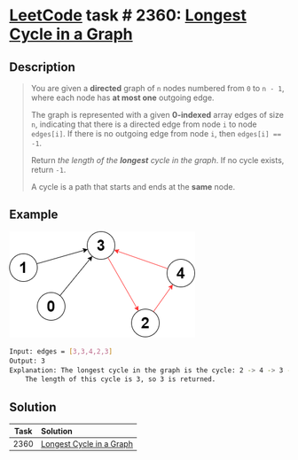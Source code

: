# [LeetCode][leetcode] task # 2360: [Longest Cycle in a Graph][task]

Description
-----------

> You are given a **directed** graph of `n` nodes numbered from `0` to `n - 1`,
> where each node has **at most one** outgoing edge.
> 
> The graph is represented with a given **0-indexed** array edges of size `n`,
> indicating that there is a directed edge from node `i` to node `edges[i]`.
> If there is no outgoing edge from node `i`, then `edges[i] == -1`.
> 
> Return _the length of the **longest** cycle in the graph_. If no cycle exists, return `-1`.
> 
> A cycle is a path that starts and ends at the **same** node.

 Example
-------

![graph.png](image/graph.png)

```sh
Input: edges = [3,3,4,2,3]
Output: 3
Explanation: The longest cycle in the graph is the cycle: 2 -> 4 -> 3 -> 2.
    The length of this cycle is 3, so 3 is returned.
```

Solution
--------

| Task | Solution                             |
|:----:|:-------------------------------------|
| 2360 | [Longest Cycle in a Graph][solution] |


[leetcode]: <http://leetcode.com/>
[task]: <https://leetcode.com/problems/longest-cycle-in-a-graph/>
[solution]: <https://github.com/wellaxis/praxis-leetcode/blob/main/src/main/java/com/witalis/praxis/leetcode/task/h24/p2360/option/Practice.java>
